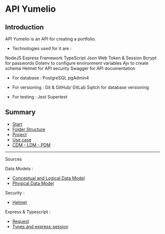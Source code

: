 # API Yumelio

## Introduction

API Yumelio is an API for creating a portfolio.

- Technologies used for it are :

NodeJS Express Framework
TypeScript
Json Web Token & Session
Bcrypt for passwords
Dotenv to configure environment variables
Ajv to create schema
Helmet for API security
Swagger for API documentation

- For database :
PostgreSQL
pgAdmin4

- For versioning :
Git & GitHub/ GitLab
Sqitch for database versioning

- For testing :
Jest
Supertest

## Summary

- [Start](./__docs__/00_start.md)
- [Folder Structure](./__docs__/01_folder.md)
- [Project](./__docs__/02_project.md)
- [Use case](./__docs__/03_usecase.md)
- [CDM - LDM - PDM](./__docs__/04_mcd-mld-mpd.md)

---

Sources

Data Models :

- [Conceptual and Logical Data Model](https://opentextbc.ca/dbdesign01/chapter/chapter-4-types-of-database-models/)
- [Physical Data Model](https://www.ibm.com/docs/en/ida/9.1.1?topic=modeling-physical-data-models)

Security :

- [Helmet](https://helmetjs.github.io/)

Express & Typescript :

- [Request](https://github.com/DefinitelyTyped/DefinitelyTyped/blob/master/types/express-session/index.d.ts)
- [Types and express-session](https://akoskm.com/how-to-use-express-session-with-custom-sessiondata-typescript)
